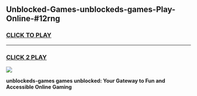 
## Unblocked-Games-unblockeds-games-Play-Online-#12rng
<h3>
<a href="https://premium.freeplayer.one?title=unblockeds-games&ref=27F">CLICK TO PLAY</a></h3>
<hr>

<h3>
<a href="https://premium.freeplayer.one?title=unblockeds-games&ref=27F">CLICK 2 PLAY</a>
  
</h3>

<a href="https://premium.freeplayer.one?title=unblockeds-games&ref=27F"><img src="https://clearcache.store/games.png"></a>


**unblockeds-games games unblocked: Your Gateway to Fun and Accessible Online Gaming**
